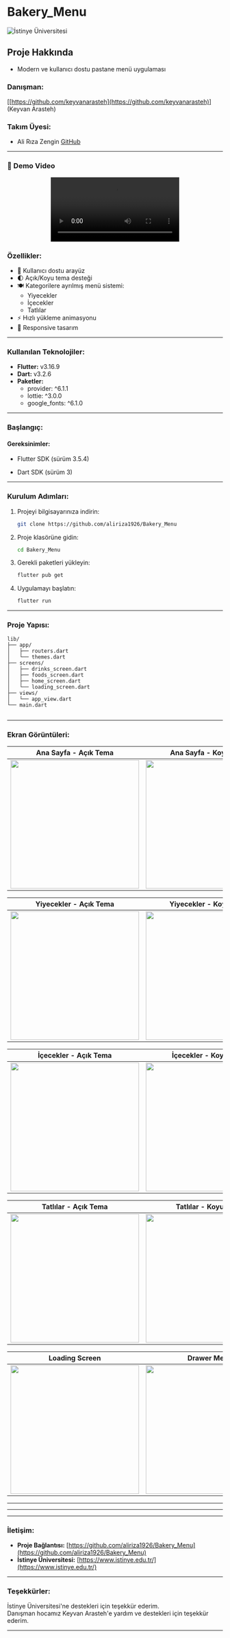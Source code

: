 



# **Bakery_Menu**


![İstinye Üniversitesi](https://www.unitededucation.com/linklogoch/istinye-university-logo.png)


## Proje Hakkında

- Modern ve kullanıcı dostu pastane menü uygulaması

### **Danışman:**

[[https://github.com/keyvanarasteh](https://github.com/keyvanarasteh)] (Keyvan Arasteh)

### **Takım Üyesi:**

-   Ali Rıza Zengin [GitHub](https://github.com/aliriza1926)

----------

### **🎥 Demo Video**

<div align="center">
  
<div align="center">
  <video src="demo/Demo.mp4" width="300" >
</div>
  
</div>

### **Özellikler:**

- 📱 Kullanıcı dostu arayüz
- 🌓 Açık/Koyu tema desteği
- 🍽️ Kategorilere ayrılmış menü sistemi:
  - Yiyecekler
  - İçecekler
  - Tatlılar
- ⚡ Hızlı yükleme animasyonu
- 📱 Responsive tasarım

----------

### **Kullanılan Teknolojiler:**

- **Flutter:** v3.16.9
- **Dart:** v3.2.6
- **Paketler:**
  - provider: ^6.1.1
  - lottie: ^3.0.0
  - google_fonts: ^6.1.0


----------

### **Başlangıç:**

#### **Gereksinimler:**

- Flutter SDK (sürüm 3.5.4)

- Dart SDK (sürüm 3)

----------

### **Kurulum Adımları:**

1.  Projeyi bilgisayarınıza indirin:
    
    ```bash
    git clone https://github.com/aliriza1926/Bakery_Menu  
    
    ```
    
2.  Proje klasörüne gidin:
    
    ```bash
    cd Bakery_Menu  
    
    ```
    
3.  Gerekli paketleri yükleyin:
    
    ```bash
    flutter pub get  
    
    ```
    
4.  Uygulamayı başlatın:
    
    ```bash
    flutter run  
    
    ```
    

----------

### **Proje Yapısı:**

```
lib/
├── app/
│   ├── routers.dart
│   └── themes.dart
├── screens/
│   ├── drinks_screen.dart
│   ├── foods_screen.dart
│   ├── home_screen.dart 
│   └── loading_screen.dart
├── views/
│   └── app_view.dart
└── main.dart


```

----------



### **Ekran Görüntüleri:**

<div align="center">

| Ana Sayfa - Açık Tema | Ana Sayfa - Koyu Tema |
|:-:|:-:|
| <img src="screenshots/homelight.png" width="300"> | <img src="screenshots/homedark.png" width="300"> |

| Yiyecekler - Açık Tema | Yiyecekler - Koyu Tema |
|:-:|:-:|
| <img src="screenshots/foodlight.png" width="300"> | <img src="screenshots/fooddark.png" width="300"> |

| İçecekler - Açık Tema | İçecekler - Koyu Tema |
|:-:|:-:|
| <img src="screenshots/drinklight.png" width="300"> | <img src="screenshots/drinkdark.png" width="300"> |

| Tatlılar - Açık Tema | Tatlılar - Koyu Tema |
|:-:|:-:|
| <img src="screenshots/sweetlight.png" width="300"> | <img src="screenshots/sweetdark.png" width="300"> |

| Loading Screen | Drawer Menü |
|:-:|:-:|
| <img src="screenshots/loading.png" width="300"> | <img src="screenshots/drawerlight.png" width="300"> |

</div>

----------

----------



----------

### **İletişim:**

-   **Proje Bağlantısı:** [https://github.com/aliriza1926/Bakery_Menu](https://github.com/aliriza1926/Bakery_Menu)
-   **İstinye Üniversitesi:** [https://www.istinye.edu.tr/](https://www.istinye.edu.tr/)

----------

### **Teşekkürler:**

İstinye Üniversitesi'ne destekleri için teşekkür ederim.  
Danışman hocamız Keyvan Arasteh'e yardım ve destekleri için teşekkür ederim.

----------

